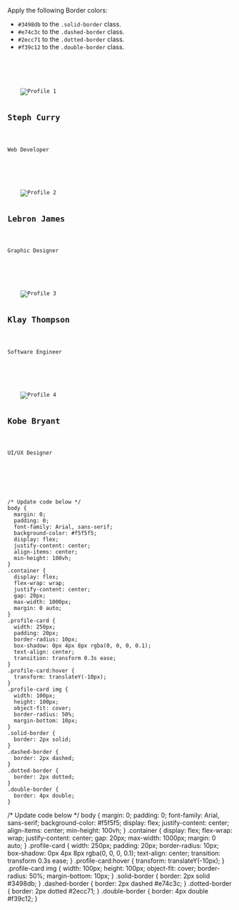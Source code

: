 Apply the following Border colors:

- `#3498db` to the `.solid-border` class.
- `#e74c3c` to the `.dashed-border` class.
- `#2ecc71` to the `.dotted-border` class.
- `#f39c12` to the `.double-border` class.

<codeblock language="css" type="exercise" testMode="fixedInput">
<code>
<panel language="html">
<div class="container">
  <div class="profile-card solid-border">
    <img src="https://ucarecdn.com/2fe9b5bf-5012-4854-8cd8-587f84b03334/" alt="Profile 1">
    <h2>Steph Curry</h2>
    <p>Web Developer</p>
  </div>
  <div class="profile-card dashed-border">
    <img src="https://ucarecdn.com/dbe695df-f170-4b4a-873f-2f1a36e76870/" alt="Profile 2">
    <h2>Lebron James</h2>
    <p>Graphic Designer</p>
  </div>
  <div class="profile-card dotted-border">
    <img src="https://ucarecdn.com/dbe695df-f170-4b4a-873f-2f1a36e76870/" alt="Profile 3">
    <h2>Klay Thompson</h2>
    <p>Software Engineer</p>
  </div>
  <div class="profile-card double-border">
    <img src="https://ucarecdn.com/2fe9b5bf-5012-4854-8cd8-587f84b03334/" alt="Profile 4">
    <h2>Kobe Bryant</h2>
    <p>UI/UX Designer</p>
  </div>
</div>
</panel>
<panel language="css">
/* Update code below */
body {
  margin: 0;
  padding: 0;
  font-family: Arial, sans-serif;
  background-color: #f5f5f5;
  display: flex;
  justify-content: center;
  align-items: center;
  min-height: 100vh;
}
.container {
  display: flex;
  flex-wrap: wrap;
  justify-content: center;
  gap: 20px;
  max-width: 1000px;
  margin: 0 auto;
}
.profile-card {
  width: 250px;
  padding: 20px;
  border-radius: 10px;
  box-shadow: 0px 4px 8px rgba(0, 0, 0, 0.1);
  text-align: center;
  transition: transform 0.3s ease;
}
.profile-card:hover {
  transform: translateY(-10px);
}
.profile-card img {
  width: 100px;
  height: 100px;
  object-fit: cover;
  border-radius: 50%;
  margin-bottom: 10px;
}
.solid-border {
  border: 2px solid;
}
.dashed-border {
  border: 2px dashed;
}
.dotted-border {
  border: 2px dotted;
}
.double-border {
  border: 4px double;
}
</panel>
</code>

<solution>
/* Update code below */
body {
  margin: 0;
  padding: 0;
  font-family: Arial, sans-serif;
  background-color: #f5f5f5;
  display: flex;
  justify-content: center;
  align-items: center;
  min-height: 100vh;
}
.container {
  display: flex;
  flex-wrap: wrap;
  justify-content: center;
  gap: 20px;
  max-width: 1000px;
  margin: 0 auto;
}
.profile-card {
  width: 250px;
  padding: 20px;
  border-radius: 10px;
  box-shadow: 0px 4px 8px rgba(0, 0, 0, 0.1);
  text-align: center;
  transition: transform 0.3s ease;
}
.profile-card:hover {
  transform: translateY(-10px);
}
.profile-card img {
  width: 100px;
  height: 100px;
  object-fit: cover;
  border-radius: 50%;
  margin-bottom: 10px;
}
.solid-border {
  border: 2px solid #3498db;
}
.dashed-border {
  border: 2px dashed #e74c3c;
}
.dotted-border {
  border: 2px dotted #2ecc71;
}
.double-border {
  border: 4px double #f39c12;
}
</solution>
</codeblock>
